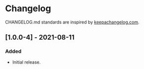 # Changelog

CHANGELOG.md standards are inspired by [keepachangelog.com](https://keepachangelog.com/en/1.0.0/).

## [1.0.0-4] - 2021-08-11

### Added

- Initial release.
